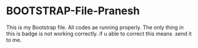 # BOOTSTRAP-File-Pranesh
This is my Bootstrap file. All codes ae running properly. The only thing in this is badge is not working correctly. if u able to correct this means .send it to me.
